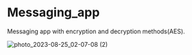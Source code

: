 # Messaging_app
Messaging app with encryption and decryption methods(AES).

![photo_2023-08-25_02-07-08 (2)](https://github.com/Pavithra-cj/Messaging_app/assets/84024015/8c1a6899-f7bc-454e-a2ba-591d61973d39)
